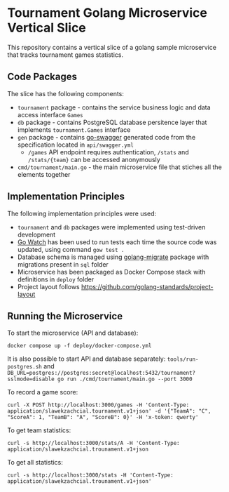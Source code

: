 # Tournament Golang Microservice Vertical Slice

This repository contains a vertical slice of a golang sample microservice that
tracks tournament games statistics.

## Code Packages

The slice has the following components:

* `tournament` package - contains the service business logic and data access
  interface `Games`
* `db` package - contains PostgreSQL database persitence layer that implements
  `tournament.Games` interface
* `gen` package - contains [go-swagger](https://github.com/go-swagger/go-swagger)
  generated code from the specification located in `api/swagger.yml`
  * `/games` API endpoint requires authentication, `/stats` and `/stats/{team}`
    can be accessed anonymously
* `cmd/tournament/main.go` - the main microservice file that stiches all the
  elements together

## Implementation Principles

The following implementation principles were used:

* `tournament` and `db` packages were implemented using test-driven development
* [Go Watch](https://github.com/mitranim/gow) has been used to run tests each
  time the source code was updated, using command `gow test .`
* Database schema is managed using [golang-migrate](https://github.com/golang-migrate/migrate)
  package with migrations present in `sql` folder
* Microservice has been packaged as Docker Compose stack with definitions in
  `deploy` folder
* Project layout follows https://github.com/golang-standards/project-layout

## Running the Microservice

To start the microservice (API and database):

```shell
docker compose up -f deploy/docker-compose.yml
```

It is also possible to start API and database separately: `tools/run-postgres.sh`
and `DB_URL=postgres://postgres:secret@localhost:5432/tournament?sslmode=disable go run ./cmd/tournament/main.go --port 3000`

To record a game score:

```shell
curl -X POST http://localhost:3000/games -H 'Content-Type: application/slawekzachcial.tournament.v1+json' -d '{"TeamA": "C", "ScoreA": 1, "TeamB": "A", "ScoreB": 0}' -H 'x-token: qwerty'
```

To get team statistics:

```shell
curl -s http://localhost:3000/stats/A -H 'Content-Type: application/slawekzachcial.trounament.v1+json
```

To get all statistics:

```shell
curl -s http://localhost:3000/stats -H 'Content-Type: application/slawekzachcial.trounament.v1+json'
```

